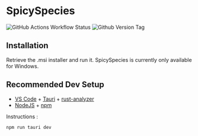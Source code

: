 # SpicySpecies

![GitHub Actions Workflow Status](https://img.shields.io/github/actions/workflow/status/WatzTheEngineer/SpicySpecies/.github%2Fworkflows%2Fmain.yml)
![Github Version Tag](https://img.shields.io/github/v/tag/WatzTheEngineer/SpicySpecies?logo=github&label=latest)

## Installation

Retrieve the .msi installer and run it. SpicySpecies is currently only available for Windows.

## Recommended Dev Setup

- [VS Code](https://code.visualstudio.com/) + [Tauri](https://marketplace.visualstudio.com/items?itemName=tauri-apps.tauri-vscode) + [rust-analyzer](https://marketplace.visualstudio.com/items?itemName=rust-lang.rust-analyzer)
- [NodeJS](https://nodejs.org/) + [npm](https://www.npmjs.com/)

Instructions :
```
npm run tauri dev
```
